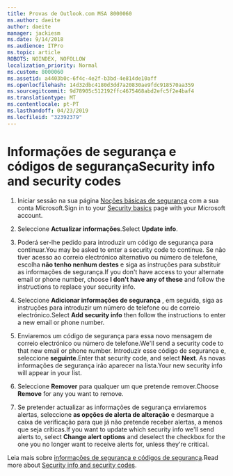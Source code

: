 ```yaml
---
title: Provas de Outlook.com MSA 8000060
ms.author: daeite
author: daeite
manager: jackiesm
ms.date: 9/14/2018
ms.audience: ITPro
ms.topic: article
ROBOTS: NOINDEX, NOFOLLOW
localization_priority: Normal
ms.custom: 8000060
ms.assetid: a4403b0c-6f4c-4e2f-b3bd-4e814de10aff
ms.openlocfilehash: 14d32dbc4180d3dd7a20830ae9fdc918570aa359
ms.sourcegitcommit: 9d78905c512192ffc4675468abd2efc5f2e4baf4
ms.translationtype: MT
ms.contentlocale: pt-PT
ms.lasthandoff: 04/23/2019
ms.locfileid: "32392379"
---
```

# <a name="security-info-and-security-codes"></a><span data-ttu-id="fdf96-102">Informações de segurança e códigos de segurança</span><span class="sxs-lookup"><span data-stu-id="fdf96-102">Security info and security codes</span></span>

1. <span data-ttu-id="fdf96-103">Iniciar sessão na sua página [Noções básicas de segurança](https://account.microsoft.com/security) com a sua conta Microsoft.</span><span class="sxs-lookup"><span data-stu-id="fdf96-103">Sign in to your [Security basics](https://account.microsoft.com/security) page with your Microsoft account.</span></span> 
    
2. <span data-ttu-id="fdf96-104">Seleccione **Actualizar informações**.</span><span class="sxs-lookup"><span data-stu-id="fdf96-104">Select **Update info**.</span></span> 
    
3. <span data-ttu-id="fdf96-105">Poderá ser-lhe pedido para introduzir um código de segurança para continuar.</span><span class="sxs-lookup"><span data-stu-id="fdf96-105">You may be asked to enter a security code to continue.</span></span> <span data-ttu-id="fdf96-106">Se não tiver acesso ao correio electrónico alternativo ou número de telefone, escolha **não tenho nenhum destes** e siga as instruções para substituir as informações de segurança.</span><span class="sxs-lookup"><span data-stu-id="fdf96-106">If you don't have access to your alternate email or phone number, choose **I don't have any of these** and follow the instructions to replace your security info.</span></span> 
    
4. <span data-ttu-id="fdf96-107">Seleccione **Adicionar informações de segurança** , em seguida, siga as instruções para introduzir um número de telefone ou de correio electrónico.</span><span class="sxs-lookup"><span data-stu-id="fdf96-107">Select **Add security info** then follow the instructions to enter a new email or phone number.</span></span> 
    
5. <span data-ttu-id="fdf96-108">Enviaremos um código de segurança para essa novo mensagem de correio electrónico ou número de telefone.</span><span class="sxs-lookup"><span data-stu-id="fdf96-108">We'll send a security code to that new email or phone number.</span></span> <span data-ttu-id="fdf96-109">Introduzir esse código de segurança e, seleccione **seguinte**.</span><span class="sxs-lookup"><span data-stu-id="fdf96-109">Enter that security code, and select **Next**.</span></span> <span data-ttu-id="fdf96-110">As novas informações de segurança irão aparecer na lista.</span><span class="sxs-lookup"><span data-stu-id="fdf96-110">Your new security info will appear in your list.</span></span> 
    
6. <span data-ttu-id="fdf96-111">Seleccione **Remover** para qualquer um que pretende remover.</span><span class="sxs-lookup"><span data-stu-id="fdf96-111">Choose **Remove** for any you want to remove.</span></span> 
    
7. <span data-ttu-id="fdf96-112">Se pretender actualizar as informações de segurança enviaremos alertas, seleccione **as opções de alerta de alteração** e desmarque a caixa de verificação para que já não pretende receber alertas, a menos que seja críticas.</span><span class="sxs-lookup"><span data-stu-id="fdf96-112">If you want to update which security info we'll send alerts to, select **Change alert options** and deselect the checkbox for the one you no longer want to receive alerts for, unless they're critical.</span></span> 
    
<span data-ttu-id="fdf96-113">Leia mais sobre [informações de segurança e códigos de segurança](https://support.microsoft.com/help/12428/).</span><span class="sxs-lookup"><span data-stu-id="fdf96-113">Read more about [Security info and security codes](https://support.microsoft.com/help/12428/).</span></span>
  

